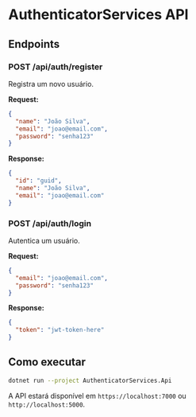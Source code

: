 # AuthenticatorServices API

## Endpoints

### POST /api/auth/register
Registra um novo usuário.

**Request:**
```json
{
  "name": "João Silva",
  "email": "joao@email.com",
  "password": "senha123"
}
```

**Response:**
```json
{
  "id": "guid",
  "name": "João Silva",
  "email": "joao@email.com"
}
```

### POST /api/auth/login
Autentica um usuário.

**Request:**
```json
{
  "email": "joao@email.com",
  "password": "senha123"
}
```

**Response:**
```json
{
  "token": "jwt-token-here"
}
```

## Como executar

```bash
dotnet run --project AuthenticatorServices.Api
```

A API estará disponível em `https://localhost:7000` ou `http://localhost:5000`.